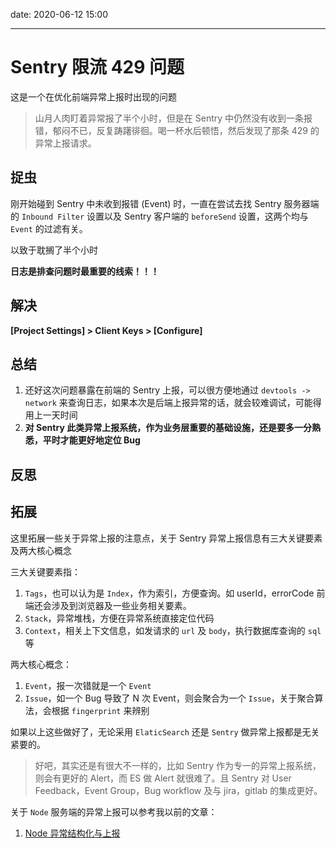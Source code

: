 date: 2020-06-12 15:00

---

# Sentry 限流 429 问题

这是一个在优化前端异常上报时出现的问题

> 山月人肉盯着异常报了半个小时，但是在 Sentry 中仍然没有收到一条报错，郁闷不已，反复踌躇徘徊。喝一杯水后顿悟，然后发现了那条 429 的异常上报请求。

## 捉虫

刚开始碰到 Sentry 中未收到报错 (Event) 时，一直在尝试去找 Sentry 服务器端的 `Inbound Filter` 设置以及 Sentry 客户端的 `beforeSend` 设置，这两个均与 `Event` 的过滤有关。

以致于耽搁了半个小时

**日志是排查问题时最重要的线索！！！**

## 解决

**[Project Settings] > Client Keys > [Configure]**

## 总结

1. 还好这次问题暴露在前端的 Sentry 上报，可以很方便地通过 `devtools -> network` 来查询日志，如果本次是后端上报异常的话，就会较难调试，可能得用上一天时间
1. **对 Sentry 此类异常上报系统，作为业务层重要的基础设施，还是要多一分熟悉，平时才能更好地定位 Bug**

## 反思

## 拓展

这里拓展一些关于异常上报的注意点，关于 Sentry 异常上报信息有三大关键要素及两大核心概念

三大关键要素指：

1. `Tags`，也可以认为是 `Index`，作为索引，方便查询。如 userId，errorCode 前端还会涉及到浏览器及一些业务相关要素。
1. `Stack`，异常堆栈，方便在异常系统直接定位代码
1. `Context`，相关上下文信息，如发请求的 `url` 及 `body`，执行数据库查询的 `sql` 等

两大核心概念：

1. `Event`，报一次错就是一个 `Event`
1. `Issue`，如一个 Bug 导致了 N 次 Event，则会聚合为一个 `Issue`，关于聚合算法，会根据 `fingerprint` 来辨别

如果以上这些做好了，无论采用 `ElaticSearch` 还是 `Sentry` 做异常上报都是无关紧要的。

> 好吧，其实还是有很大不一样的，比如 Sentry 作为专一的异常上报系统，则会有更好的 Alert，而 ES 做 Alert 就很难了。且 Sentry 对 User Feedback，Event Group，Bug workflow 及与 jira，gitlab 的集成更好。

关于 `Node` 服务端的异常上报可以参考我以前的文章：

1. [Node 异常结构化与上报](https://shanyue.tech/node/error.html)